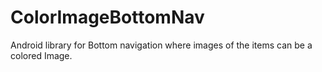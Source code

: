 # ColorImageBottomNav
Android library for Bottom navigation where images of the items can be a colored Image. 
